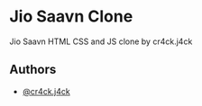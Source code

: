 
# Jio Saavn Clone

Jio Saavn HTML CSS and JS clone by cr4ck.j4ck 


## Authors

- [@cr4ck.j4ck](https://www.github.com/octokatherine)


